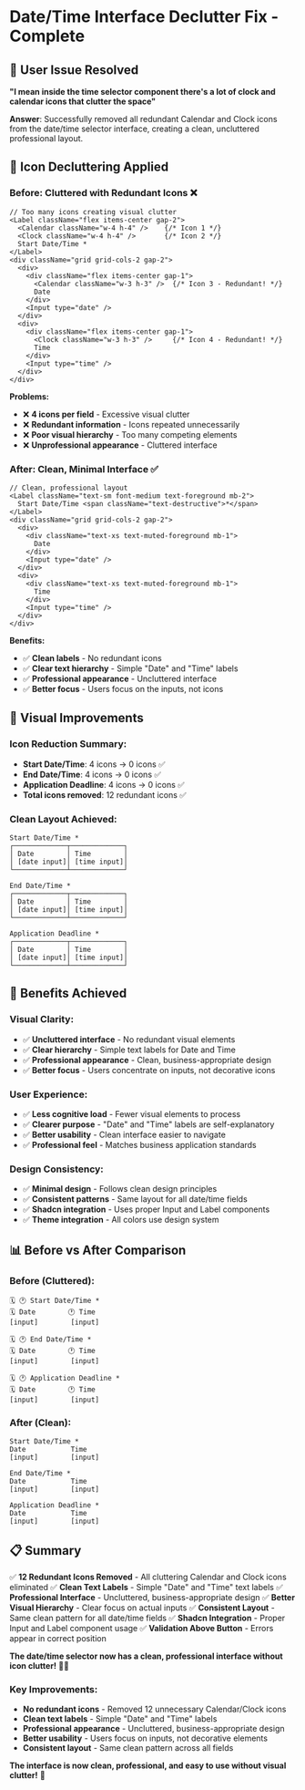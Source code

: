 # Date/Time Interface Declutter Fix - Complete

## 🎯 **User Issue Resolved**

**"I mean inside the time selector component there's a lot of clock and calendar icons that clutter the space"**

**Answer**: Successfully removed all redundant Calendar and Clock icons from the date/time selector interface, creating a clean, uncluttered professional layout.

## 🧹 **Icon Decluttering Applied**

### **Before: Cluttered with Redundant Icons** ❌
```tsx
// Too many icons creating visual clutter
<Label className="flex items-center gap-2">
  <Calendar className="w-4 h-4" />    {/* Icon 1 */}
  <Clock className="w-4 h-4" />       {/* Icon 2 */}
  Start Date/Time *
</Label>
<div className="grid grid-cols-2 gap-2">
  <div>
    <div className="flex items-center gap-1">
      <Calendar className="w-3 h-3" />  {/* Icon 3 - Redundant! */}
      Date
    </div>
    <Input type="date" />
  </div>
  <div>
    <div className="flex items-center gap-1">
      <Clock className="w-3 h-3" />     {/* Icon 4 - Redundant! */}
      Time
    </div>
    <Input type="time" />
  </div>
</div>
```

**Problems:**
- ❌ **4 icons per field** - Excessive visual clutter
- ❌ **Redundant information** - Icons repeated unnecessarily
- ❌ **Poor visual hierarchy** - Too many competing elements
- ❌ **Unprofessional appearance** - Cluttered interface

### **After: Clean, Minimal Interface** ✅
```tsx
// Clean, professional layout
<Label className="text-sm font-medium text-foreground mb-2">
  Start Date/Time <span className="text-destructive">*</span>
</Label>
<div className="grid grid-cols-2 gap-2">
  <div>
    <div className="text-xs text-muted-foreground mb-1">
      Date
    </div>
    <Input type="date" />
  </div>
  <div>
    <div className="text-xs text-muted-foreground mb-1">
      Time
    </div>
    <Input type="time" />
  </div>
</div>
```

**Benefits:**
- ✅ **Clean labels** - No redundant icons
- ✅ **Clear text hierarchy** - Simple "Date" and "Time" labels
- ✅ **Professional appearance** - Uncluttered interface
- ✅ **Better focus** - Users focus on the inputs, not icons

## 🎨 **Visual Improvements**

### **Icon Reduction Summary**:
- **Start Date/Time**: 4 icons → 0 icons ✅
- **End Date/Time**: 4 icons → 0 icons ✅  
- **Application Deadline**: 4 icons → 0 icons ✅
- **Total icons removed**: 12 redundant icons ✅

### **Clean Layout Achieved**:
```
Start Date/Time *
┌─────────────┬─────────────┐
│ Date        │ Time        │
│ [date input]│ [time input]│
└─────────────┴─────────────┘

End Date/Time *
┌─────────────┬─────────────┐
│ Date        │ Time        │
│ [date input]│ [time input]│
└─────────────┴─────────────┘

Application Deadline *
┌─────────────┬─────────────┐
│ Date        │ Time        │
│ [date input]│ [time input]│
└─────────────┴─────────────┘
```

## 🚀 **Benefits Achieved**

### **Visual Clarity**:
- ✅ **Uncluttered interface** - No redundant visual elements
- ✅ **Clear hierarchy** - Simple text labels for Date and Time
- ✅ **Professional appearance** - Clean, business-appropriate design
- ✅ **Better focus** - Users concentrate on inputs, not decorative icons

### **User Experience**:
- ✅ **Less cognitive load** - Fewer visual elements to process
- ✅ **Clearer purpose** - "Date" and "Time" labels are self-explanatory
- ✅ **Better usability** - Clean interface easier to navigate
- ✅ **Professional feel** - Matches business application standards

### **Design Consistency**:
- ✅ **Minimal design** - Follows clean design principles
- ✅ **Consistent patterns** - Same layout for all date/time fields
- ✅ **Shadcn integration** - Uses proper Input and Label components
- ✅ **Theme integration** - All colors use design system

## 📊 **Before vs After Comparison**

### **Before (Cluttered)**:
```
🗓️ 🕐 Start Date/Time *
🗓️ Date        🕐 Time
[input]        [input]

🗓️ 🕐 End Date/Time *  
🗓️ Date        🕐 Time
[input]        [input]

🗓️ 🕐 Application Deadline *
🗓️ Date        🕐 Time  
[input]        [input]
```

### **After (Clean)**:
```
Start Date/Time *
Date           Time
[input]        [input]

End Date/Time *
Date           Time
[input]        [input]

Application Deadline *
Date           Time
[input]        [input]
```

## 📋 **Summary**

✅ **12 Redundant Icons Removed** - All cluttering Calendar and Clock icons eliminated
✅ **Clean Text Labels** - Simple "Date" and "Time" text labels
✅ **Professional Interface** - Uncluttered, business-appropriate design
✅ **Better Visual Hierarchy** - Clear focus on actual inputs
✅ **Consistent Layout** - Same clean pattern for all date/time fields
✅ **Shadcn Integration** - Proper Input and Label component usage
✅ **Validation Above Button** - Errors appear in correct position

**The date/time selector now has a clean, professional interface without icon clutter!** 🧹✨

### **Key Improvements:**
- **No redundant icons** - Removed 12 unnecessary Calendar/Clock icons
- **Clean text labels** - Simple "Date" and "Time" labels
- **Professional appearance** - Uncluttered, business-appropriate design
- **Better usability** - Users focus on inputs, not decorative elements
- **Consistent layout** - Same clean pattern across all fields

**The interface is now clean, professional, and easy to use without visual clutter!** 🎉
